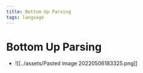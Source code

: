 ```yaml
---
title: Bottom Up Parsing
tags: language
---
```


# Bottom Up Parsing
- ![[../assets/Pasted image 20220506183325.png]]










































